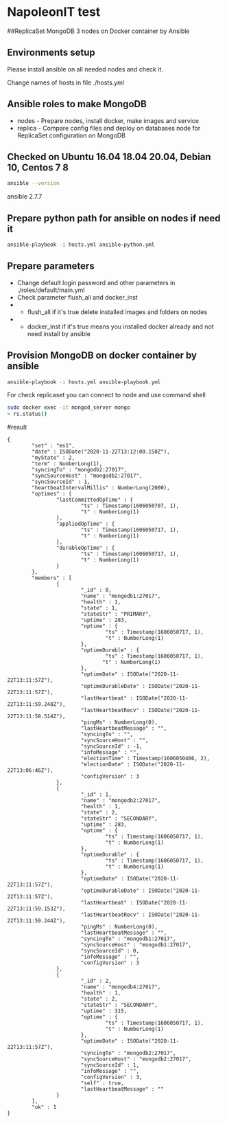 # NapoleonIT test 
##ReplicaSet MongoDB 3 nodes on Docker container by Ansible

## Environments setup
Please install ansible on all needed nodes and check it.

Change names of hosts in file ./hosts.yml

## Ansible roles to make MongoDB
* nodes - Prepare nodes, install docker, make images and service
* replica - Compare config files and deploy on databases node for ReplicaSet configuration on MongoDB

## Checked on Ubuntu 16.04 18.04 20.04, Debian 10, Centos 7 8
```sh
ansible --version
```
ansible 2.7.7

## Prepare python path for ansible on nodes if need it
```sh 
ansible-playbook -i hosts.yml ansible-python.yml
```
Prepare parameters
---
* Change default login password and other parameters in ./roles/default/main.yml
* Check parameter flush_all and docker_inst
* - flush_all if it's true delete installed images and folders on nodes
* - docker_inst if it's true means you installed docker already and not need install by ansible

Provision MongoDB on docker container by ansible
---

```sh
ansible-playbook -i hosts.yml ansible-playbook.yml
```

For check replicaset you can connect to node and use command shell
```sh
sudo docker exec -it mongod_server mongo
> rs.status()
```
#result
```
{
        "set" : "ms1",
        "date" : ISODate("2020-11-22T13:12:00.158Z"),
        "myState" : 2,
        "term" : NumberLong(1),
        "syncingTo" : "mongodb2:27017",
        "syncSourceHost" : "mongodb2:27017",
        "syncSourceId" : 1,
        "heartbeatIntervalMillis" : NumberLong(2000),
        "optimes" : {
                "lastCommittedOpTime" : {
                        "ts" : Timestamp(1606050707, 1),
                        "t" : NumberLong(1)
                },
                "appliedOpTime" : {
                        "ts" : Timestamp(1606050717, 1),
                        "t" : NumberLong(1)
                },
                "durableOpTime" : {
                        "ts" : Timestamp(1606050717, 1),
                        "t" : NumberLong(1)
                }
        },
        "members" : [
                {
                        "_id" : 0,
                        "name" : "mongodb1:27017",
                        "health" : 1,
                        "state" : 1,
                        "stateStr" : "PRIMARY",
                        "uptime" : 283,
                        "optime" : {
                                "ts" : Timestamp(1606050717, 1),
                                "t" : NumberLong(1)
                        },
                        "optimeDurable" : {
                                "ts" : Timestamp(1606050717, 1),
                               "t" : NumberLong(1)
                        },
                        "optimeDate" : ISODate("2020-11-22T13:11:57Z"),
                        "optimeDurableDate" : ISODate("2020-11-22T13:11:57Z"),
                        "lastHeartbeat" : ISODate("2020-11-22T13:11:59.248Z"),
                        "lastHeartbeatRecv" : ISODate("2020-11-22T13:11:58.514Z"),
                        "pingMs" : NumberLong(0),
                        "lastHeartbeatMessage" : "",
                        "syncingTo" : "",
                        "syncSourceHost" : "",
                        "syncSourceId" : -1,
                        "infoMessage" : "",
                        "electionTime" : Timestamp(1606050406, 2),
                        "electionDate" : ISODate("2020-11-22T13:06:46Z"),
                        "configVersion" : 3
                },
                {
                        "_id" : 1,
                        "name" : "mongodb2:27017",
                        "health" : 1,
                        "state" : 2,
                        "stateStr" : "SECONDARY",
                        "uptime" : 283,
                        "optime" : {
                                "ts" : Timestamp(1606050717, 1),
                                "t" : NumberLong(1)
                        },
                        "optimeDurable" : {
                                "ts" : Timestamp(1606050717, 1),
                                "t" : NumberLong(1)
                        },
                        "optimeDate" : ISODate("2020-11-22T13:11:57Z"),
                        "optimeDurableDate" : ISODate("2020-11-22T13:11:57Z"),
                        "lastHeartbeat" : ISODate("2020-11-22T13:11:59.153Z"),
                        "lastHeartbeatRecv" : ISODate("2020-11-22T13:11:59.244Z"),
                        "pingMs" : NumberLong(0),
                        "lastHeartbeatMessage" : "",
                        "syncingTo" : "mongodb1:27017",
                        "syncSourceHost" : "mongodb1:27017",
                        "syncSourceId" : 0,
                        "infoMessage" : "",
                        "configVersion" : 3
                },
                {
                        "_id" : 2,
                        "name" : "mongodb4:27017",
                        "health" : 1,
                        "state" : 2,
                        "stateStr" : "SECONDARY",
                        "uptime" : 315,
                        "optime" : {
                                "ts" : Timestamp(1606050717, 1),
                                "t" : NumberLong(1)
                        },
                        "optimeDate" : ISODate("2020-11-22T13:11:57Z"),
                        "syncingTo" : "mongodb2:27017",
                        "syncSourceHost" : "mongodb2:27017",
                        "syncSourceId" : 1,
                        "infoMessage" : "",
                        "configVersion" : 3,
                        "self" : true,
                        "lastHeartbeatMessage" : ""
                }
        ],
        "ok" : 1
}
```
